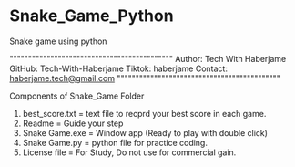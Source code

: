 # Snake_Game_Python
Snake game using python

""""""""""""""""""""""""""""""""""""""""""""
Author: Tech With Haberjame
GitHub: Tech-With-Haberjame
Tiktok: haberjame
Contact: haberjame.tech@gmail.com
""""""""""""""""""""""""""""""""""""""""""""

Components of Snake_Game Folder

1. best_score.txt = text file to recprd your best score in each game.
2. Readme = Guide your step
3. Snake Game.exe = Window app (Ready to play with double click)
4. Snake Game.py = python file for practice coding.
5. License file = For Study, Do not use for commercial gain.



